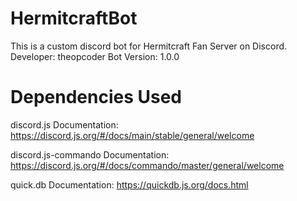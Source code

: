 # HermitcraftBot
This is a custom discord bot for Hermitcraft Fan Server on Discord.
Developer: theopcoder
Bot Version: 1.0.0

# Dependencies Used

discord.js Documentation: https://discord.js.org/#/docs/main/stable/general/welcome

discord.js-commando Documentation: https://discord.js.org/#/docs/commando/master/general/welcome

quick.db Documentation: https://quickdb.js.org/docs.html

